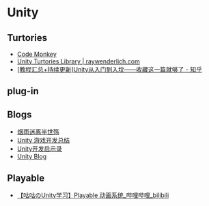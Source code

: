 # Unity

## Turtories

- [Code Monkey](https://www.youtube.com/c/CodeMonkeyUnity)
- [Unity Turtories Library | raywenderlich.com](https://www.raywenderlich.com/library?category_ids[]=181&category_ids[]=177&category_ids[]=1222&category_ids[]=159&category_ids[]=145&category_ids[]=146&category_ids[]=161&category_ids[]=153&category_ids[]=144&category_ids[]=156&category_ids[]=147&category_ids[]=149&category_ids[]=150&category_ids[]=151&category_ids[]=148&category_ids[]=152&category_ids[]=155&category_ids[]=1223&category_ids[]=154&category_ids[]=157&category_ids[]=158&category_ids[]=143&category_ids[]=1224&content_types[]=article&domain_ids[]=3&limit_count=12&section_id=70&sort_direction=desc&sort_order=released_at)
- [[教程汇总+持续更新]Unity从入门到入坟——收藏这一篇就够了 - 知乎](https://zhuanlan.zhihu.com/p/151238164)

## plug-in



## Blogs

* [烟雨迷离半世殇](https://www.lfzxb.top/)
* [Unity 游戏开发总结](https://www.zhihu.com/column/c\_199694379)
* [Unity开发启示录](https://zhuanlan.zhihu.com/c\_1264272462595575808)
* [Unity Blog](https://blog.unity.com/)

## Playable

- [【咕咕のUnity学习】Playable 动画系统_哔哩哔哩_bilibili](https://www.bilibili.com/video/BV1SP4y177YQ?spm_id_from=333.999.0.0)

